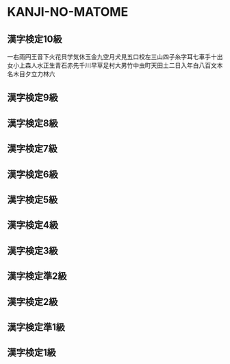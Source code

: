 # KANJI-NO-MATOME
## 漢字検定10級
一右雨円王音下火花貝学気休玉金九空月犬見五口校左三山四子糸字耳七車手十出女小上森人水正生青石赤先千川早草足村大男竹中虫町天田土二日入年白八百文本名木目夕立力林六
## 漢字検定9級

## 漢字検定8級

## 漢字検定7級

## 漢字検定6級

## 漢字検定5級

## 漢字検定4級

## 漢字検定3級

## 漢字検定準2級

## 漢字検定2級

## 漢字検定準1級

## 漢字検定1級
